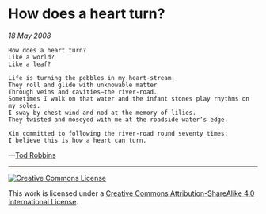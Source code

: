 # How does a heart turn?
_18 May 2008_
```
How does a heart turn?
Like a world?
Like a leaf?

Life is turning the pebbles in my heart-stream.
They roll and glide with unknowable matter
Through veins and cavities—the river-road.
Sometimes I walk on that water and the infant stones play rhythms on my soles.
I sway by chest wind and nod at the memory of lilies.
They twisted and moseyed with me at the roadside water’s edge.

Xin committed to following the river-road round seventy times:
I believe this is how a heart can turn.
```
—[Tod Robbins](http://todrobbins.com)

---

<a rel="license" href="http://creativecommons.org/licenses/by-sa/4.0/">
<img alt="Creative Commons License" style="border-width:0" src="https://i.creativecommons.org/l/by-sa/4.0/88x31.png" /></a><br />

This work is licensed under a <a rel="license" href="http://creativecommons.org/licenses/by-sa/4.0/">Creative Commons Attribution-ShareAlike 4.0 International License</a>.